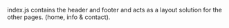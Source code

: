index.js contains the header and footer and acts as a layout solution for the other pages. (home, info & contact).
